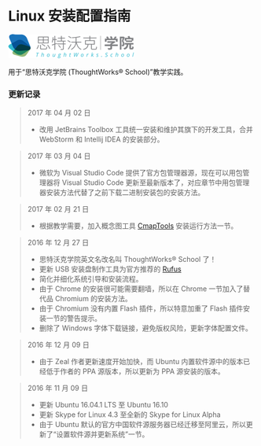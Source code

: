 # Linux 安装配置指南

![](../gitbook/images/logo.png)

用于“思特沃克学院 (ThoughtWorks® School)”教学实践。

### 更新记录

> 2017 年 04 月 02 日
> - 改用 JetBrains Toolbox 工具统一安装和维护其旗下的开发工具，合并 WebStorm 和 Intellij IDEA 的安装部分。

> 2017 年 03 月 04 日
> - 微软为 Visual Studio Code 提供了官方包管理器源，现在可以用包管理器将 Visual Studio Code 更新至最新版本了，对应章节中用包管理器安装方法代替了之前下载二进制安装包的安装方法。

> 2017 年 02 月 21 日
> - 根据教学需要，加入概念图工具 [CmapTools](http://cmap.ihmc.us/cmaptools/) 安装运行方法一节。

> 2016 年 12 月 27 日
> - 思特沃克学院英文名改名叫 ThoughtWorks® School 了！
> - 更新 USB 安装盘制作工具为官方推荐的 [Rufus](https://rufus.akeo.ie/?locale=zh_CN)
> - 简化并细化系统引导和安装流程。
> - 由于 Chrome 的安装很可能需要翻墙，所以在 Chrome 一节加入了替代品 Chromium 的安装方法。
> - 由于 Chromium 没有内置 Flash 插件，所以特意加重了 Flash 插件安装一节的警告提示。
> - 删除了 Windows 字体下载链接，避免版权风险，更新字体配置文件。

> 2016 年 12 月 09 日
> - 由于 Zeal 作者更新速度开始加快，而 Ubuntu 内置软件源中的版本已经低于作者的 PPA 源版本，所以更新为 PPA 源安装的版本。

> 2016 年 11 月 09 日
> - 更新 Ubuntu 16.04.1 LTS 至 Ubuntu 16.10
> - 更新 Skype for Linux 4.3 至全新的 Skype for Linux Alpha
> - 由于 Ubuntu 默认的官方中国软件源服务器已经迁移至阿里云，所以更新了“设置软件源并更新系统”一节。
